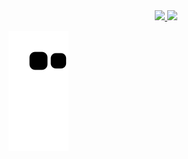 <!--
**AlixHenri/alixhenri** is a ✨ _special_ ✨ repository because its `README.md` (this file) appears on your GitHub profile.

Here are some ideas to get you started:

- 🔭 I’m currently working on ...
- 🌱 I’m currently learning ...
- 👯 I’m looking to collaborate on ...
- 🤔 I’m looking for help with ...
- 💬 Ask me about ...
- 📫 How to reach me: ...
- 😄 Pronouns: ...
- ⚡ Fun fact: ...
-->

<!--Github Stats Panel-->
<div align="center">
  <a href="https://github.com/alixhenri">
  <img height="180em" src="https://github-readme-stats.vercel.app/api?username=alixhenri&show_icons=true&theme=dracula&include_all_commits=true&count_private=true"/>
  <img height="180em" src="https://github-readme-stats.vercel.app/api/top-langs/?username=alixhenri&layout=compact&langs_count=7&theme=dracula"/>
</div>

<!--Snake Animation-->
![snake gif](https://github.com/AlixHenri/AlixHenri/blob/output/github-contribution-grid-snake.svg)
